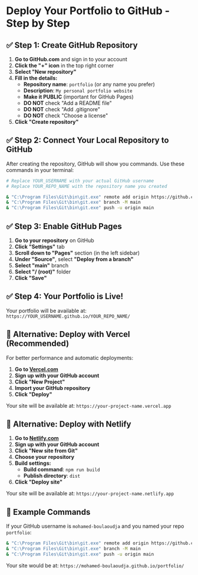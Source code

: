 # Deploy Your Portfolio to GitHub - Step by Step

## ✅ Step 1: Create GitHub Repository

1. **Go to GitHub.com** and sign in to your account
2. **Click the "+" icon** in the top right corner
3. **Select "New repository"**
4. **Fill in the details:**
   - **Repository name**: `portfolio` (or any name you prefer)
   - **Description**: `My personal portfolio website`
   - **Make it PUBLIC** (important for GitHub Pages)
   - **DO NOT** check "Add a README file"
   - **DO NOT** check "Add .gitignore"
   - **DO NOT** check "Choose a license"
5. **Click "Create repository"**

## ✅ Step 2: Connect Your Local Repository to GitHub

After creating the repository, GitHub will show you commands. Use these commands in your terminal:

```bash
# Replace YOUR_USERNAME with your actual GitHub username
# Replace YOUR_REPO_NAME with the repository name you created

& "C:\Program Files\Git\bin\git.exe" remote add origin https://github.com/YOUR_USERNAME/YOUR_REPO_NAME.git
& "C:\Program Files\Git\bin\git.exe" branch -M main
& "C:\Program Files\Git\bin\git.exe" push -u origin main
```

## ✅ Step 3: Enable GitHub Pages

1. **Go to your repository** on GitHub
2. **Click "Settings"** tab
3. **Scroll down to "Pages"** section (in the left sidebar)
4. **Under "Source"**, select **"Deploy from a branch"**
5. **Select "main"** branch
6. **Select "/ (root)"** folder
7. **Click "Save"**

## ✅ Step 4: Your Portfolio is Live!

Your portfolio will be available at:
`https://YOUR_USERNAME.github.io/YOUR_REPO_NAME/`

## 🚀 Alternative: Deploy with Vercel (Recommended)

For better performance and automatic deployments:

1. **Go to [Vercel.com](https://vercel.com)**
2. **Sign up with your GitHub account**
3. **Click "New Project"**
4. **Import your GitHub repository**
5. **Click "Deploy"**

Your site will be available at: `https://your-project-name.vercel.app`

## 🚀 Alternative: Deploy with Netlify

1. **Go to [Netlify.com](https://netlify.com)**
2. **Sign up with your GitHub account**
3. **Click "New site from Git"**
4. **Choose your repository**
5. **Build settings:**
   - **Build command**: `npm run build`
   - **Publish directory**: `dist`
6. **Click "Deploy site"**

Your site will be available at: `https://your-project-name.netlify.app`

## 📝 Example Commands

If your GitHub username is `mohamed-boulaoudja` and you named your repo `portfolio`:

```bash
& "C:\Program Files\Git\bin\git.exe" remote add origin https://github.com/mohamed-boulaoudja/portfolio.git
& "C:\Program Files\Git\bin\git.exe" branch -M main
& "C:\Program Files\Git\bin\git.exe" push -u origin main
```

Your site would be at: `https://mohamed-boulaoudja.github.io/portfolio/` 